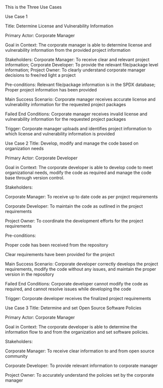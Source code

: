 This is the Three Use Cases


Use Case 1

Title: Determine License and Vulnerability Information

Primary Actor: Corporate Manager

Goal in Context: The corporate manager is able to determine license and vulnerability information from the provided project information

Stakeholders:
  Corporate Manager: To receive clear and relevant project information;
  Corporate Developer: To provide the relevant file/package level information;
  Project Owner: To clearly understand corporate manager decisions to free/red light a project

Pre-conditions:
  Relevant file/package information is in the SPDX database;
  Proper project information has been provided

Main Success Scenario: Corporate manager receives accurate license and vulnerability information for the requested project packages

Failed End Conditions: Corporate manager receives invalid license and vulnerability information for the requested project packages

Trigger: Corporate manager uploads and identifies project information to which license and vulnerability information is provided

Use Case 2
Title: Develop, modify and manage the code based on organization needs

Primary Actor: Corporate Developer

Goal in Context: The corporate developer is able to develop code to meet organizational needs, modify the code as required and manage the code base through version control.

Stakeholders: 

Corporate Manager: To receive up to date code as per project requirements

Corporate Developer: To maintain the code as outlined in the project requirements

Project Owner: To coordinate the development efforts for the project requirements

Pre-conditions: 

Proper code has been received from the repository

Clear requirements have been provided for the project

Main Success Scenario: Corporate developer correctly develops the project requirements, modify the code without any issues, and maintain the proper version in the repository 

Failed End Conditions: Corporate developer cannot modify the code as required, and cannot resolve issues while developing the code

Trigger: Corporate developer receives the finalized project requirements

Use Case 3
Title: Determine and set Open Source Software Policies

Primary Actor: Corporate Manager

Goal in Context: The corporate developer is able to determine the information flow to and from the organization and set software policies.

Stakeholders: 

Corporate Manager: To receive clear information to and from open source community

Corporate Developer: To provide relevant information to corporate manager

Project Owner: To accurately understand the policies set by the corporate manager

